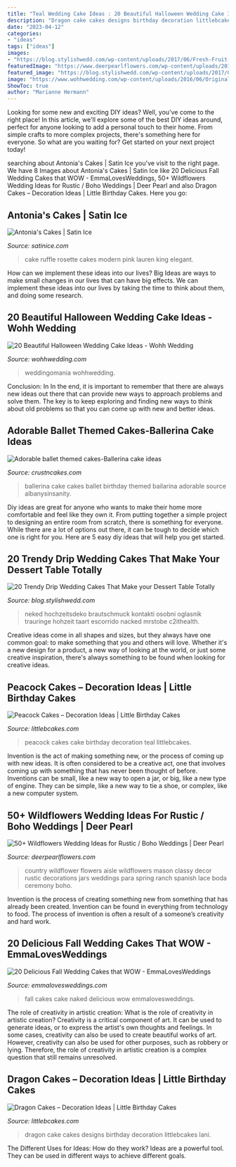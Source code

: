 ```yaml
---
title: "Teal Wedding Cake Ideas : 20 Beautiful Halloween Wedding Cake Ideas"
description: "Dragon cake cakes designs birthday decoration littlebcakes lani"
date: "2023-04-12"
categories:
- "ideas"
tags: ["ideas"]
images:
- "https://blog.stylishwedd.com/wp-content/uploads/2017/06/Fresh-Fruit-Berries-Drip-Wedding-Cake.jpg"
featuredImage: "https://www.deerpearlflowers.com/wp-content/uploads/2015/05/mason-jars-wrapped-in-lace-with-wildflower-florals-at-wedding-ceremony.jpg"
featured_image: "https://blog.stylishwedd.com/wp-content/uploads/2017/06/Fresh-Fruit-Berries-Drip-Wedding-Cake.jpg"
image: "https://www.wohhwedding.com/wp-content/uploads/2016/06/Original-Halloween-Wedding-Cake.jpg"
ShowToc: true
author: "Marianne Hermann"
---
```



Looking for some new and exciting DIY ideas? Well, you've come to the right place! In this article, we'll explore some of the best DIY ideas around, perfect for anyone looking to add a personal touch to their home. From simple crafts to more complex projects, there's something here for everyone. So what are you waiting for? Get started on your next project today!

	

		
searching about Antonia&#039;s Cakes | Satin Ice you've visit to the right page. We have 8 Images about Antonia&#039;s Cakes | Satin Ice like 20 Delicious Fall Wedding Cakes that WOW - EmmaLovesWeddings, 50+ Wildflowers Wedding Ideas for Rustic / Boho Weddings | Deer Pearl and also Dragon Cakes – Decoration Ideas | Little Birthday Cakes. Here you go:
		
    
## Antonia&#039;s Cakes | Satin Ice

<img loading=lazy src="https://s3.amazonaws.com/satin-ice-website/submitted/Lauren-King-Antonias-Cakes-Wedding-Elegant-3.jpg?mtime=20170220144757" onerror="this.onerror=null;this.src='https://tse2.mm.bing.net/th?id=OIP.NiaVcOubSffbNxzsrIhDowHaL2&amp;pid=15.1';" alt="Antonia&#039;s Cakes | Satin Ice">

_Source: satinice.com_

>cake ruffle rosette cakes modern pink lauren king elegant. 

	

How can we implement these ideas into our lives?
Big Ideas are ways to make small changes in our lives that can have big effects. We can implement these ideas into our lives by taking the time to think about them, and doing some research.

    
## 20 Beautiful Halloween Wedding Cake Ideas - Wohh Wedding

<img loading=lazy src="https://www.wohhwedding.com/wp-content/uploads/2016/06/Original-Halloween-Wedding-Cake.jpg" onerror="this.onerror=null;this.src='https://tse4.mm.bing.net/th?id=OIP.YvkqBuSwpyku-a69cnUW-gHaLH&amp;pid=15.1';" alt="20 Beautiful Halloween Wedding Cake Ideas - Wohh Wedding">

_Source: wohhwedding.com_

>weddingomania wohhwedding. 

	

Conclusion: In
In the end, it is important to remember that there are always new ideas out there that can provide new ways to approach problems and solve them. The key is to keep exploring and finding new ways to think about old problems so that you can come up with new and better ideas.

    
## Adorable Ballet Themed Cakes-Ballerina Cake Ideas

<img loading=lazy src="http://www.crustncakes.com/blog/wp-content/uploads/2017/03/48376858164c1e93c32b1c74e8a7a579.jpg" onerror="this.onerror=null;this.src='https://tse2.mm.bing.net/th?id=OIP.kD_PNnbHbo2H2OheaNoSwQHaNL&amp;pid=15.1';" alt="Adorable ballet themed cakes-Ballerina cake ideas">

_Source: crustncakes.com_

>ballerina cake cakes ballet birthday themed bailarina adorable source albanysinsanity. 

	

Diy ideas are great for anyone who wants to make their home more comfortable and feel like they own it. From putting together a simple project to designing an entire room from scratch, there is something for everyone. While there are a lot of options out there, it can be tough to decide which one is right for you. Here are 5 easy diy ideas that will help you get started.

    
## 20 Trendy Drip Wedding Cakes That Make Your Dessert Table Totally

<img loading=lazy src="https://blog.stylishwedd.com/wp-content/uploads/2017/06/Fresh-Fruit-Berries-Drip-Wedding-Cake.jpg" onerror="this.onerror=null;this.src='https://tse1.mm.bing.net/th?id=OIP.kmCTltKhdxsyRdgP9cPKogHaK5&amp;pid=15.1';" alt="20 Trendy Drip Wedding Cakes That Make your Dessert Table Totally">

_Source: blog.stylishwedd.com_

>neked hochzeitsdeko brautschmuck kontakti osobni oglasnik trauringe hohzeit taart escorrido nacked mrstobe c2ithealth. 

	

Creative ideas come in all shapes and sizes, but they always have one common goal: to make something that you and others will love. Whether it's a new design for a product, a new way of looking at the world, or just some creative inspiration, there's always something to be found when looking for creative ideas.

    
## Peacock Cakes – Decoration Ideas | Little Birthday Cakes

<img loading=lazy src="http://www.littlebcakes.com/wp-content/uploads/2014/02/Peacock-Cakes.jpg" onerror="this.onerror=null;this.src='https://tse3.mm.bing.net/th?id=OIP.Uk8217CwUjx22_pAEB6XRwHaJ4&amp;pid=15.1';" alt="Peacock Cakes – Decoration Ideas | Little Birthday Cakes">

_Source: littlebcakes.com_

>peacock cakes cake birthday decoration teal littlebcakes. 

	

Invention is the act of making something new, or the process of coming up with new ideas. It is often considered to be a creative act, one that involves coming up with something that has never been thought of before. Inventions can be small, like a new way to open a jar, or big, like a new type of engine. They can be simple, like a new way to tie a shoe, or complex, like a new computer system.

    
## 50+ Wildflowers Wedding Ideas For Rustic / Boho Weddings | Deer Pearl

<img loading=lazy src="https://www.deerpearlflowers.com/wp-content/uploads/2015/05/mason-jars-wrapped-in-lace-with-wildflower-florals-at-wedding-ceremony.jpg" onerror="this.onerror=null;this.src='https://tse4.mm.bing.net/th?id=OIP.Y6YMXldwRERSQ_SKCnIcUwHaLH&amp;pid=15.1';" alt="50+ Wildflowers Wedding Ideas for Rustic / Boho Weddings | Deer Pearl">

_Source: deerpearlflowers.com_

>country wildflower flowers aisle wildflowers mason classy decor rustic decorations jars weddings para spring ranch spanish lace boda ceremony boho. 

	

Invention is the process of creating something new from something that has already been created. Invention can be found in everything from technology to food. The process of invention is often a result of a someone’s creativity and hard work.

    
## 20 Delicious Fall Wedding Cakes That WOW - EmmaLovesWeddings

<img loading=lazy src="http://emmalovesweddings.com/wp-content/uploads/2018/08/naked-wedding-cake-ideas-with-fall-color-accents.jpg" onerror="this.onerror=null;this.src='https://tse2.mm.bing.net/th?id=OIP.JHEmRpJV3-CXNC9K7DLYIAHaLH&amp;pid=15.1';" alt="20 Delicious Fall Wedding Cakes that WOW - EmmaLovesWeddings">

_Source: emmalovesweddings.com_

>fall cakes cake naked delicious wow emmalovesweddings. 

	

The role of creativity in artistic creation: What is the role of creativity in artistic creation?
Creativity is a critical component of art. It can be used to generate ideas, or to express the artist's own thoughts and feelings. In some cases, creativity can also be used to create beautiful works of art. However, creativity can also be used for other purposes, such as robbery or lying. Therefore, the role of creativity in artistic creation is a complex question that still remains unresolved.

    
## Dragon Cakes – Decoration Ideas | Little Birthday Cakes

<img loading=lazy src="http://www.littlebcakes.com/wp-content/uploads/2013/08/Dragon-Cake-Designs-682x1024.jpg" onerror="this.onerror=null;this.src='https://tse2.mm.bing.net/th?id=OIP.eVoFuFGBZvxnsA0bhrtreQHaLH&amp;pid=15.1';" alt="Dragon Cakes – Decoration Ideas | Little Birthday Cakes">

_Source: littlebcakes.com_

>dragon cake cakes designs birthday decoration littlebcakes lani. 

	

The Different Uses for Ideas: How do they work?
Ideas are a powerful tool. They can be used in different ways to achieve different goals.

